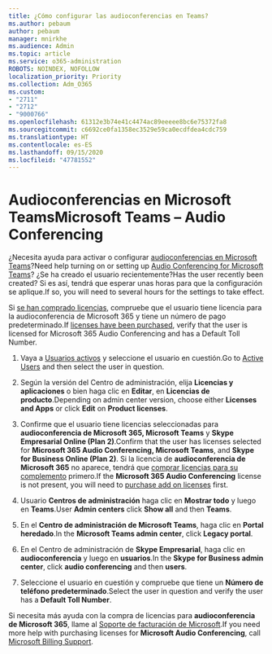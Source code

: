 ```yaml
---
title: ¿Cómo configurar las audioconferencias en Teams?
ms.author: pebaum
author: pebaum
manager: mnirkhe
ms.audience: Admin
ms.topic: article
ms.service: o365-administration
ROBOTS: NOINDEX, NOFOLLOW
localization_priority: Priority
ms.collection: Adm_O365
ms.custom:
- "2711"
- "2712"
- "9000766"
ms.openlocfilehash: 61312e3b74e41c4474ac89eeeee8bc6e75372fa8
ms.sourcegitcommit: c6692ce0fa1358ec3529e59ca0ecdfdea4cdc759
ms.translationtype: HT
ms.contentlocale: es-ES
ms.lasthandoff: 09/15/2020
ms.locfileid: "47781552"
---
```

# <a name="microsoft-teams--audio-conferencing"></a><span data-ttu-id="cb57d-102">Audioconferencias en Microsoft Teams</span><span class="sxs-lookup"><span data-stu-id="cb57d-102">Microsoft Teams – Audio Conferencing</span></span>

<span data-ttu-id="cb57d-103">¿Necesita ayuda para activar o configurar [audioconferencias en Microsoft Teams](https://docs.microsoft.com/microsoftteams/set-up-audio-conferencing-in-teams)?</span><span class="sxs-lookup"><span data-stu-id="cb57d-103">Need help turning on or setting up [Audio Conferencing for Microsoft Teams](https://docs.microsoft.com/microsoftteams/set-up-audio-conferencing-in-teams)?</span></span>  <span data-ttu-id="cb57d-104">¿Se ha creado el usuario recientemente?</span><span class="sxs-lookup"><span data-stu-id="cb57d-104">Has the user recently been created?</span></span> <span data-ttu-id="cb57d-105">Si es así, tendrá que esperar unas horas para que la configuración se aplique.</span><span class="sxs-lookup"><span data-stu-id="cb57d-105">If so, you will need to several hours for the settings to take effect.</span></span>

<span data-ttu-id="cb57d-106">Si [se han comprado licencias](https://docs.microsoft.com/microsoftteams/set-up-audio-conferencing-in-teams#step-2-get-and-assign-licenses), compruebe que el usuario tiene licencia para la audioconferencia de Microsoft 365 y tiene un número de pago predeterminado.</span><span class="sxs-lookup"><span data-stu-id="cb57d-106">If [licenses have been purchased](https://docs.microsoft.com/microsoftteams/set-up-audio-conferencing-in-teams#step-2-get-and-assign-licenses), verify that the user is licensed for Microsoft 365 Audio Conferencing and has a Default Toll Number.</span></span>

1. <span data-ttu-id="cb57d-107">Vaya a [Usuarios activos](https://admin.microsoft.com/Adminportal/Home?source=applauncher#/users) y seleccione el usuario en cuestión.</span><span class="sxs-lookup"><span data-stu-id="cb57d-107">Go to [Active Users](https://admin.microsoft.com/Adminportal/Home?source=applauncher#/users) and then select the user in question.</span></span>

2. <span data-ttu-id="cb57d-108">Según la versión del Centro de administración, elija **Licencias y aplicaciones** o bien haga clic en **Editar**, en **Licencias de producto**.</span><span class="sxs-lookup"><span data-stu-id="cb57d-108">Depending on admin center version, choose either **Licenses and Apps** or click **Edit** on **Product licenses**.</span></span>

3. <span data-ttu-id="cb57d-109">Confirme que el usuario tiene licencias seleccionadas para **audioconferencia de Microsoft 365, Microsoft Teams** y **Skype Empresarial Online (Plan 2)**.</span><span class="sxs-lookup"><span data-stu-id="cb57d-109">Confirm that the user has licenses selected for **Microsoft 365 Audio Conferencing, Microsoft Teams**, and **Skype for Business Online (Plan 2)**.</span></span> <span data-ttu-id="cb57d-110">Si la licencia de **audioconferencia de Microsoft 365** no aparece, tendrá que [comprar licencias para su complemento](https://docs.microsoft.com/microsoftteams/teams-add-on-licensing/microsoft-teams-add-on-licensing?tabs=small-business) primero.</span><span class="sxs-lookup"><span data-stu-id="cb57d-110">If the **Microsoft 365 Audio Conferencing** license is not present, you will need to [purchase add on licenses](https://docs.microsoft.com/microsoftteams/teams-add-on-licensing/microsoft-teams-add-on-licensing?tabs=small-business) first.</span></span>

4. <span data-ttu-id="cb57d-111">Usuario **Centros de administración** haga clic en **Mostrar todo** y luego en **Teams**.</span><span class="sxs-lookup"><span data-stu-id="cb57d-111">User **Admin centers** click **Show all** and then **Teams**.</span></span>

5. <span data-ttu-id="cb57d-112">En el **Centro de administración de Microsoft Teams**, haga clic en **Portal heredado**.</span><span class="sxs-lookup"><span data-stu-id="cb57d-112">In the **Microsoft Teams admin center**, click **Legacy portal**.</span></span>

6. <span data-ttu-id="cb57d-113">En el Centro de administración de **Skype Empresarial**, haga clic en **audioconferencia** y luego en **usuarios**.</span><span class="sxs-lookup"><span data-stu-id="cb57d-113">In the **Skype for Business admin center**, click **audio conferencing** and then **users**.</span></span>

7. <span data-ttu-id="cb57d-114">Seleccione el usuario en cuestión y compruebe que tiene un **Número de teléfono predeterminado**.</span><span class="sxs-lookup"><span data-stu-id="cb57d-114">Select the user in question and verify the user has a **Default Toll Number**.</span></span>

<span data-ttu-id="cb57d-115">Si necesita más ayuda con la compra de licencias para **audioconferencia de Microsoft 365**, llame al [Soporte de facturación de Microsoft](https://docs.microsoft.com/microsoft-365/admin/contact-support-for-business-products?view=o365-worldwide#phone-support).</span><span class="sxs-lookup"><span data-stu-id="cb57d-115">If you need more help with purchasing licenses for **Microsoft Audio Conferencing**, call [Microsoft Billing Support](https://docs.microsoft.com/microsoft-365/admin/contact-support-for-business-products?view=o365-worldwide#phone-support).</span></span>
